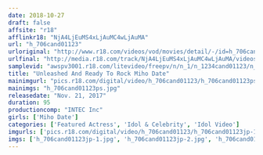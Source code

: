 ```yaml
---
date: 2018-10-27
draft: false
affsite: "r18"
afflinkr18: "NjA4LjEuMS4xLjAuMC4wLjAuMA"
url: "h_706cand01123"
urloriginal: "http://www.r18.com/videos/vod/movies/detail/-/id=h_706cand01123"
urlfinal: "http://media.r18.com/track/NjA4LjEuMS4xLjAuMC4wLjAuMA/videos/vod/movies/detail/-/id=h_706cand01123"
samplevid: "awspv3001.r18.com/litevideo/freepv/n/n_1/n_1234cand01123/n_1234cand01123_dmb_w.mp4"
title: "Unleashed And Ready To Rock Miho Date"
mainimgurl: "pics.r18.com/digital/video/h_706cand01123/h_706cand01123ps.jpg"
mainimgs: "h_706cand01123ps.jpg"
releasedate: "Nov. 21, 2017"
duration: 95
productioncomp: "INTEC Inc"
girls: ['Miho Date']
categories: ['Featured Actress', 'Idol & Celebrity', 'Idol Video']
imgurls: ['pics.r18.com/digital/video/h_706cand01123/h_706cand01123jp-1.jpg', 'pics.r18.com/digital/video/h_706cand01123/h_706cand01123jp-2.jpg', 'pics.r18.com/digital/video/h_706cand01123/h_706cand01123jp-3.jpg', 'pics.r18.com/digital/video/h_706cand01123/h_706cand01123jp-4.jpg', 'pics.r18.com/digital/video/h_706cand01123/h_706cand01123jp-5.jpg', 'pics.r18.com/digital/video/h_706cand01123/h_706cand01123jp-6.jpg', 'pics.r18.com/digital/video/h_706cand01123/h_706cand01123jp-7.jpg', 'pics.r18.com/digital/video/h_706cand01123/h_706cand01123jp-8.jpg', 'pics.r18.com/digital/video/h_706cand01123/h_706cand01123jp-9.jpg', 'pics.r18.com/digital/video/h_706cand01123/h_706cand01123jp-10.jpg', 'pics.r18.com/digital/video/h_706cand01123/h_706cand01123jp-11.jpg', 'pics.r18.com/digital/video/h_706cand01123/h_706cand01123jp-12.jpg', 'pics.r18.com/digital/video/h_706cand01123/h_706cand01123jp-13.jpg', 'pics.r18.com/digital/video/h_706cand01123/h_706cand01123jp-14.jpg', 'pics.r18.com/digital/video/h_706cand01123/h_706cand01123jp-15.jpg', 'pics.r18.com/digital/video/h_706cand01123/h_706cand01123jp-16.jpg', 'pics.r18.com/digital/video/h_706cand01123/h_706cand01123jp-17.jpg', 'pics.r18.com/digital/video/h_706cand01123/h_706cand01123jp-18.jpg', 'pics.r18.com/digital/video/h_706cand01123/h_706cand01123jp-19.jpg', 'pics.r18.com/digital/video/h_706cand01123/h_706cand01123jp-20.jpg']
imgs: ['h_706cand01123jp-1.jpg', 'h_706cand01123jp-2.jpg', 'h_706cand01123jp-3.jpg', 'h_706cand01123jp-4.jpg', 'h_706cand01123jp-5.jpg', 'h_706cand01123jp-6.jpg', 'h_706cand01123jp-7.jpg', 'h_706cand01123jp-8.jpg', 'h_706cand01123jp-9.jpg', 'h_706cand01123jp-10.jpg', 'h_706cand01123jp-11.jpg', 'h_706cand01123jp-12.jpg', 'h_706cand01123jp-13.jpg', 'h_706cand01123jp-14.jpg', 'h_706cand01123jp-15.jpg', 'h_706cand01123jp-16.jpg', 'h_706cand01123jp-17.jpg', 'h_706cand01123jp-18.jpg', 'h_706cand01123jp-19.jpg', 'h_706cand01123jp-20.jpg']
---
```

